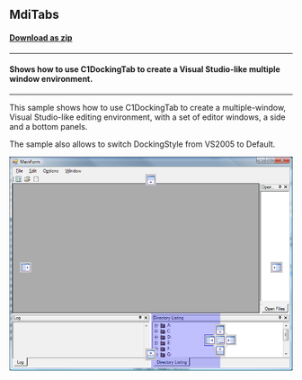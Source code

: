 ## MdiTabs
#### [Download as zip](https://grapecity.github.io/DownGit/#/home?url=https://github.com/GrapeCity/ComponentOne-WinForms-Samples/tree/master/NetFramework\Command\CS\MdiTabs)
____
#### Shows how to use C1DockingTab to create a Visual Studio-like multiple window environment.
____
This sample shows how to use C1DockingTab to create a multiple-window, Visual Studio-like editing environment, with a set of editor windows, a side and a bottom panels.

The sample also allows to switch DockingStyle from VS2005 to Default.

![screenshot](screenshot.png)
